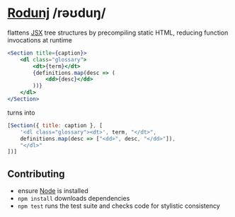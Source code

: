 [Rodunj](https://de.wikipedia.org/wiki/Rodung) /rəʊduŋ/
=======================================================

flattens [JSX](https://facebook.github.io/jsx/) tree structures by precompiling
static HTML, reducing function invocations at runtime

```jsx
<Section title={caption}>
    <dl class="glossary">
        <dt>{term}</dt>
        {definitions.map(desc => (
            <dd>{desc}</dd>
        ))}
    </dl>
</Section>
```

turns into

```javascript
[Section({ title: caption }, [
    '<dl class="glossary"><dt>', term, "</dt>",
    definitions.map(desc => ["<dd>", desc, "</dd>"]),
    "</dl>"
])]
```


Contributing
------------

* ensure [Node](http://nodejs.org) is installed
* `npm install` downloads dependencies
* `npm test` runs the test suite and checks code for stylistic consistency
